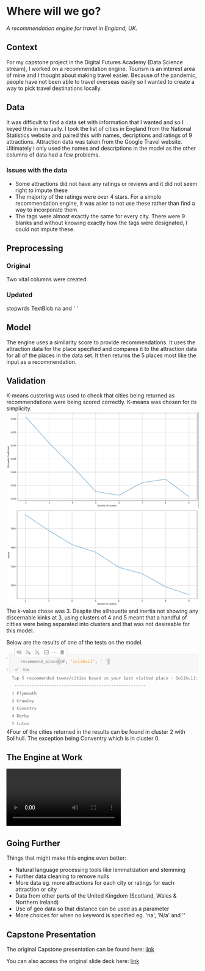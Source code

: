 # Where will we go?

*A recommendation engine for travel in England, UK.*

## Context

For my capstone project in the Digital Futures Academy (Data Science stream), I worked on a recommendation engine. Tourism is an interest area of mine and I thought about making travel easier. Because of the pandemic, people have not been able to travel overseas easily so I wanted to create a way to pick travel destinations locally.

## Data

It was difficult to find a data set with information that I wanted and so I keyed this in manually. I took the list of cities in England from the National Statistics website and paired this with names, decriptions and ratings of 9 attractions. Attraction data was taken from the Google Travel website. Ultimately I only used the names and descriptions in the model as the other columns of data had a few problems.

### Issues with the data

- Some attractions did not have any ratings or reviews and it did not seem right to impute these
- The majority of the ratings were over 4 stars. For a simple recommendation engine, it was asier to not use these rather than find a way to incorporate them
- The tags were almost exactly the same for every city. There were 9 blanks and without knowing exactly how the tags were designated, I could not impute these.

## Preprocessing

### Original

Two vital columns were created.

### Updated

stopwrds
TextBlob
na and ' '

## Model

The engine uses a similarity score to provide recommendations. It uses the attraction data for the place specified and compares it to the attraction data for all of the places in the data set. It then returns the 5 places most like the input as a recommendation.

## Validation

K-means custering was used to check that cities being returned as recommendations were being scored correctly. K-means was chosen for its simplicity.
![Silhouette Coefficient 2](silhouette_coefficient.png "New Silhouette Coefficient")
![Inertia 2](inertia.png)
The k-value chose was 3. Despite the silhouette and inertia not showing any discernable kinks at 3, using clusters of 4 and 5 meant that a handful of citties were being separated into clusters and that was not desireable for this model.

Below are the results of one of the tests on the model.
![Testing the model](model_validation.png "New Inertia")
4Four of the cities returned in the results can be found in cluster 2 with Solihull. The exception being Conventry which is in cluster 0.

## The Engine at Work

![Where will we go Demo](capstone_demo.mp4 "Where will we go? Demonstration")

## Going Further

Things that might make this engine even better:

- Natural language processing tools like lemmatization and stemming
- Further data cleaning to remove nulls
- More data eg. more attractions for each city or ratings for each attraction or city
- Data from other parts of the United Kingdom (Scotland, Wales & Northern Ireland)
- Use of geo data so that distance can be used as a parameter
- More choices for when no keyword is specified eg. 'na', 'N/a' and ''

## Capstone Presentation

The original Capstone presentation can be found here:
[link](https://www.youtube.com/watch?v=arswHdnvzKU "Where will we go? Presentation")

You can also access the original slide deck here:
[link](https://www.youtube.com/watch?v=arswHdnvzKU "Where will we go? Slide Deck")
